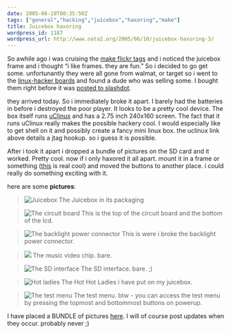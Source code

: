 ```yaml
---
date: 2005-06-10T00:35:50Z
tags: ["general","hacking","juicebox","haxoring","make"]
title: Juicebox haxoring
wordpress_id: 1187
wordpress_url: http://www.nata2.org/2005/06/10/juicebox-haxoring-3/
---
```


So awhile ago i was cruising the <a href="http://flickr.com/photos/tags/make/">make flickr tags</a> and i noticed the juicebox frame and i thought “i like frames. they are fun.” So i decided to go get some. unfortunantly they were all gone from walmat, or target so i went to the <a href="http://www.linux-hacker.net/cgi-bin/UltraBoard/UltraBoard.pl?Action=ShowBoard&Board=MJB">linux-hacker boards</a> and found a dude who was selling some. I bought them right before it was <a href="http://slashdot.org/article.pl?sid=05/06/01/1651220">posted to slashdot</a>.

<!--more-->

they arrived today.
<a />
So i immediately broke it apart. I barely had the batteries in before i destroyed the poor player. It looks to be a pretty cool device. The box itself runs <a href="http://www.elinux.org/wiki/JuiceBox">uClinux</a> and has a  2.75 inch 240x160 screen. The fact that it runs uClinux really makes the possible hackery cool. I would especially like to get shell on it and possibly create a fancy mini linux box. the uclinux link above details a jtag hookup. so i guess it is possible.

After i took it apart i dropped a bundle of pictures on the SD card and it worked. Pretty cool. now if i only haxored it all apart. mount it in a frame or something (<a href="http://www.hackaday.com/entry/1234000203045338/">this</a> is real cool) and moved the buttons to another place. i could really do something exciting with it.

here are some <strong>pictures</strong>:
<blockquote><img alt="Juicebox" src="http://nata2.info/.thumbnails/misc/misc_hacking/juicebox/IMG_3826.jpg" />
The Juicebox in its packaging</blockquote>
<blockquote><img alt="The circuit board" src="http://nata2.info/.thumbnails/misc/misc_hacking/juicebox/IMG_3828.jpg" />
This is the top of the circuit board and the bottom of the lcd.</blockquote>
<blockquote><img alt="The backlight power connector" src="http://nata2.info/.thumbnails/misc/misc_hacking/juicebox/IMG_3844.jpg" />
This is were i broke the backlight power connector.</blockquote>
<blockquote><img src="http://nata2.info/.thumbnails/misc/misc_hacking/juicebox/IMG_3847.jpg" />
The music video chip. bare.</blockquote>
<blockquote><img alt="The SD interface" src="http://nata2.info/.thumbnails/misc/misc_hacking/juicebox/IMG_3848.jpg" />
The SD interface. bare. ;)</blockquote>
<blockquote><img alt="Hot ladies" src="http://nata2.info/.thumbnails/misc/misc_hacking/juicebox/IMG_3854.jpg" />
The Hot Hot Ladies i have put on my juicebox.</blockquote>
<blockquote><img alt="The test menu" src="http://nata2.info/.thumbnails/misc/misc_hacking/juicebox/IMG_3859.jpg" />
The test menu. btw - you can access the test menu by pressing the topmost and bottommost buttons on powerup.</blockquote>
I have placed a BUNDLE of pictures <a href="http://nata2.info/?path=misc%2Fmisc_hacking%2Fjuicebox">here</a>. I will of course post updates when they occur. probably never ;)
